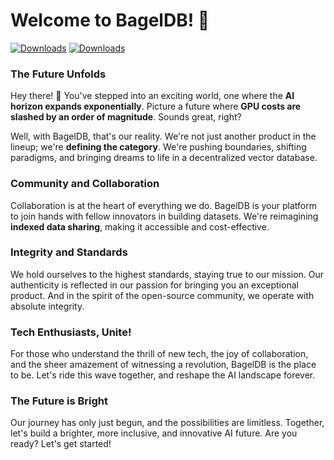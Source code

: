 # Welcome to BagelDB! 🚀

[![Downloads](https://static.pepy.tech/badge/betabageldb)](https://pepy.tech/project/betabageldb)
[![Downloads](https://static.pepy.tech/badge/betabageldb/week)](https://pepy.tech/project/betabageldb)

### **The Future Unfolds**

Hey there! 👋 You've stepped into an exciting world, one where the **AI horizon expands exponentially**. Picture a future where **GPU costs are slashed by an order of magnitude**. Sounds great, right? 

Well, with BagelDB, that's our reality. We're not just another product in the lineup; we're **defining the category**. We're pushing boundaries, shifting paradigms, and bringing dreams to life in a decentralized vector database.

### **Community and Collaboration**

Collaboration is at the heart of everything we do. BagelDB is your platform to join hands with fellow innovators in building datasets. We're reimagining **indexed data sharing**, making it accessible and cost-effective.

### **Integrity and Standards**

We hold ourselves to the highest standards, staying true to our mission. Our authenticity is reflected in our passion for bringing you an exceptional product. And in the spirit of the open-source community, we operate with absolute integrity.

### **Tech Enthusiasts, Unite!**

For those who understand the thrill of new tech, the joy of collaboration, and the sheer amazement of witnessing a revolution, BagelDB is the place to be. Let's ride this wave together, and reshape the AI landscape forever.

### **The Future is Bright**

Our journey has only just begun, and the possibilities are limitless. Together, let's build a brighter, more inclusive, and innovative AI future. Are you ready? Let's get started!

